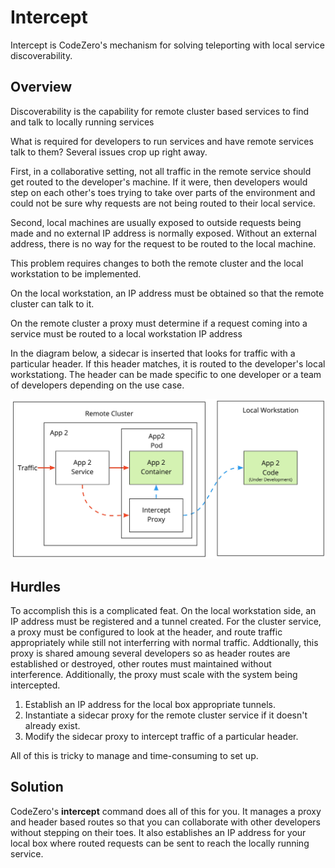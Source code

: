 # Intercept

Intercept is CodeZero's mechanism for solving teleporting with local service discoverability.

## Overview

Discoverability is the capability for remote cluster based services to find and talk to locally running services

What is required for developers to run services and have remote services talk to them? Several issues crop up right away.

First, in a collaborative setting, not all traffic in the remote service should get routed to the developer's machine. If it were, then developers would step on each other's toes trying to take over parts of the environment and could not be sure why requests are not being routed to their local service.

Second, local machines are usually exposed to outside requests being made and no external IP address is normally exposed. Without an external address, there is no way for the request to be routed to the local machine.

This problem requires changes to both the remote cluster and the local workstation to be implemented.

On the local workstation, an IP address must be obtained so that the remote cluster can talk to it. 

On the remote cluster a proxy must determine if a request coming into a service must be routed to a local workstation IP address

In the diagram below, a sidecar is inserted that looks for traffic with a particular header. If this header matches, it is routed to the developer's local workstationg. The header can be made specific to one developer or a team of developers depending on the use case.

![Intercept](../../_media/concepts/intercept-routing.jpg ':size=500px')

## Hurdles

To accomplish this is a complicated feat. On the local workstation side, an IP address must be registered and a tunnel created. For the cluster service, a proxy must be configured to look at the header, and route traffic appropriately while still not interferring with normal traffic. Addtionally, this proxy is shared amoung several developers so as header routes are established or destroyed, other routes must maintained without interference. Additionally, the proxy must scale with the system being intercepted. 

1. Establish an IP address for the local box appropriate tunnels.
2. Instantiate a sidecar proxy for the remote cluster service if it doesn't already exist.
3. Modify the sidecar proxy to intercept traffic of a particular header.

All of this is tricky to manage and time-consuming to set up.

## Solution

CodeZero's **intercept** command does all of this for you. It manages a proxy and header based routes so that you can collaborate with other developers without stepping on their toes. It also establishes an IP address for your local box where routed requests can be sent to reach the locally running service.
